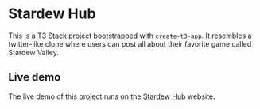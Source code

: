 # Stardew Hub

This is a [T3 Stack](https://create.t3.gg/) project bootstrapped with `create-t3-app`. It resembles a twitter-like clone where users can post all about their favorite game called Stardew Valley.

## Live demo

The live demo of this project runs on the [Stardew Hub](https://duckduckgo.com](https://social-media-app-eta-tawny.vercel.app/)https://social-media-app-eta-tawny.vercel.app/) website.


